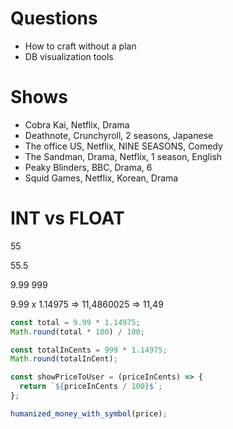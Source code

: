 # Questions

- How to craft without a plan
- DB visualization tools

# Shows

- Cobra Kai, Netflix, Drama
- Deathnote, Crunchyroll, 2 seasons, Japanese
- The office US, Netflix, NINE SEASONS, Comedy
- The Sandman, Drama, Netflix, 1 season, English
- Peaky Blinders, BBC, Drama, 6
- Squid Games, Netflix, Korean, Drama

# INT vs FLOAT

55

55.5

9.99
999

9.99 x 1.14975 => 11,4860025 => 11,49

```jsx
const total = 9.99 * 1.14975;
Math.round(total * 100) / 100;

const totalInCents = 999 * 1.14975;
Math.round(totalInCent);

const showPriceToUser = (priceInCents) => {
  return `${priceInCents / 100}$`;
};

humanized_money_with_symbol(price);
```
